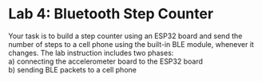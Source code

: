 
<h1>Lab 4: Bluetooth Step Counter</h1>
Your task is to build a step counter using an ESP32 board and send the number of steps to a cell phone using the built-in BLE module, whenever it changes. The lab instruction includes two phases:<br>
a) connecting the accelerometer board to the ESP32 board<br>
b) sending BLE packets to a cell phone<br>
